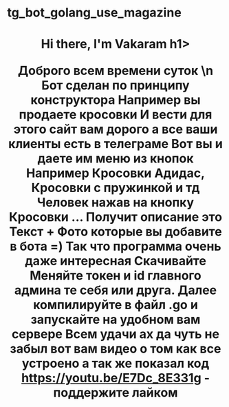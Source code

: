 # tg_bot_golang_use_magazine
<h1 align="center">Hi there, I'm Vakaram</a> h1>


Доброго всем времени суток \n
Бот сделан по принципу конструктора
Например вы продаете кросовки 
И вести для этого сайт вам дорого а все ваши клиенты есть в телеграме
Вот вы и даете им меню из кнопок Например Кросовки Адидас, Кросовки с пружинкой и тд
Человек нажав на кнопку Кросовки ... Получит описание это Текст + Фото которые вы добавите в бота =) 
Так что программа очень даже интересная 
Скачивайте Меняйте токен и id главного админа те себя или друга.
Далее компилируйте в файл .go и запускайте на удобном вам сервере
Всем удачи ах да чуть не забыл вот вам видео о том как все устроено а так же показал код https://youtu.be/E7Dc_8E331g - поддержите лайком











